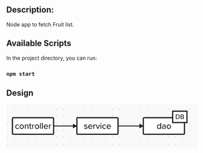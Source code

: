 ## Description:
Node app to fetch Fruit list.


## Available Scripts

In the project directory, you can run:

### `npm start`

## Design

![node-design](node-design.jpg)
